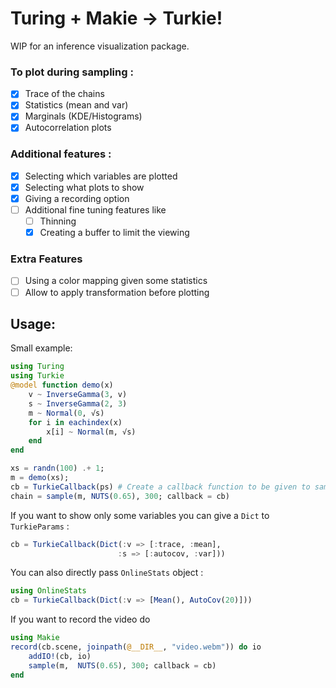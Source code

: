# Turing + Makie -> Turkie!

WIP for an inference visualization package.

### To plot during sampling :
- [x] Trace of the chains
- [x] Statistics (mean and var)
- [x] Marginals (KDE/Histograms)
- [x] Autocorrelation plots

### Additional features :
- [x] Selecting which variables are plotted
- [x] Selecting what plots to show
- [x] Giving a recording option
- [ ] Additional fine tuning features like
    - [ ] Thinning
    - [x] Creating a buffer to limit the viewing

### Extra Features 
- [ ] Using a color mapping given some statistics
- [ ] Allow to apply transformation before plotting

## Usage:
Small example:
```julia
using Turing
using Turkie
@model function demo(x)
    v ~ InverseGamma(3, v)
    s ~ InverseGamma(2, 3)
    m ~ Normal(0, √s)
    for i in eachindex(x)
        x[i] ~ Normal(m, √s)
    end
end

xs = randn(100) .+ 1;
m = demo(xs);
cb = TurkieCallback(ps) # Create a callback function to be given to sample
chain = sample(m, NUTS(0.65), 300; callback = cb)
```

If you want to show only some variables you can give a `Dict` to `TurkieParams` :

```julia
cb = TurkieCallback(Dict(:v => [:trace, :mean],
                        :s => [:autocov, :var]))

```

You can also directly pass `OnlineStats` object : 
```julia
using OnlineStats
cb = TurkieCallback(Dict(:v => [Mean(), AutoCov(20)]))
```

If you want to record the video do

```julia
using Makie
record(cb.scene, joinpath(@__DIR__, "video.webm")) do io
    addIO!(cb, io)
    sample(m,  NUTS(0.65), 300; callback = cb)
end
```
